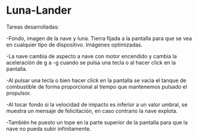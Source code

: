 # Luna-Lander

Tareas desarrolladas:

-Fondo, imagen de la nave y luna. Tierra fijada a la pantalla para que se vea en cualquier tipo de dispositivo. Imágenes optimizadas.

-La nave cambia de aspecto a nave con motor encendido y cambia la aceleración de g a -g cuando se pulsa una tecla o al hacer click en la pantalla.

-Al pulsar una tecla o bien hacer click en la pantalla se vacia el tanque de combustible de forma proporcional al tiempo que mantenemos pulsado el propulsor.

-Al tocar fondo si la velocidad de impacto es inferior a un valor umbral, se muestra un mensaje de felicitación, en caso contrario la nave explota. 

-También he puesto un tope en la parte superior de la pantalla para que la nave no pueda subir infinitamente.
